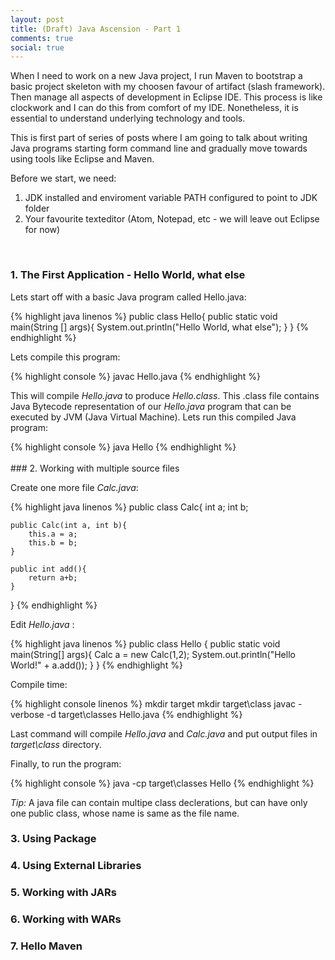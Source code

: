 ```yaml
---
layout: post
title: (Draft) Java Ascension - Part 1
comments: true
social: true
---
```


When I need to work on a new Java project, I run Maven to bootstrap a basic project skeleton with my choosen favour of artifact (slash framework). Then manage all aspects of development in Eclipse IDE. This process is like clockwork and I can do this from comfort of my IDE. Nonetheless, it is essential to understand underlying technology and tools. 

This is first part of series of posts where I am going to talk about writing Java programs starting form command line and gradually move towards using tools like Eclipse and Maven.

Before we start, we need:

1. JDK installed and enviroment variable PATH configured to point to JDK folder
2. Your favourite texteditor (Atom, Notepad, etc - we will leave out Eclipse for now)

<br/>  

### 1. The First Application - Hello World, what else
Lets start off with a basic Java program called Hello.java:

<div class='code'>
{% highlight java linenos %}
public class Hello{
  public static void main(String [] args){
    System.out.println("Hello World, what else");
  }
}
{% endhighlight %}
</div>

Lets compile this program:

<div class='code'>
{% highlight console %}
javac Hello.java
{% endhighlight %}
</div>

This will compile _Hello.java_ to produce _Hello.class_. This .class file contains Java Bytecode representation of our _Hello.java_ program that can be executed by JVM (Java Virtual Machine). Lets run this compiled Java program:

<div class='code'>
{% highlight console %}
java Hello
{% endhighlight %}
</div>

<br>
### 2. Working with multiple source files

Create one more file _Calc.java_:

<div class='code'>
{% highlight java linenos %}
public class Calc{
	int a;
	int b;

	public Calc(int a, int b){
		this.a = a;
		this.b = b;
	}

	public int add(){
		return a+b;
	}
}
{% endhighlight %}
</div>

Edit _Hello.java_ :

<div class='code'>
{% highlight java linenos %}
public class Hello
{
	public static void main(String[] args){
		Calc a = new Calc(1,2);
		System.out.println("Hello World!" + a.add());
	}
}
{% endhighlight %}
</div>

Compile time:

<div class='code'>
{% highlight console linenos %}
mkdir target
mkdir target\class
javac -verbose -d target\classes Hello.java
{% endhighlight %}
</div>

Last command will compile _Hello.java_ and _Calc.java_ and put output files in _target\class_ directory.

Finally, to run the program: 

<div class='code'>
{% highlight console %}
java -cp target\classes Hello
{% endhighlight %}
</div>

_Tip:_ A java file can contain multipe class declerations, but can have only one public class, whose name is same as the file name.
<br>

### 3. Using Package
### 4. Using External Libraries
### 5. Working with JARs
### 6. Working with WARs
### 7. Hello Maven

